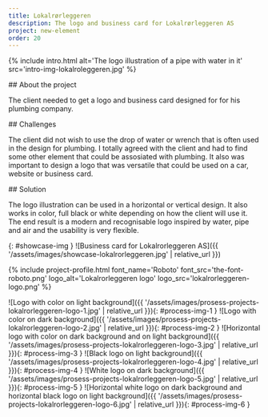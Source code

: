 ```yaml
---
title: Lokalrørleggeren
description: The logo and business card for Lokalrørleggeren AS
project: new-element
order: 20
---
```


{% include intro.html
    alt='The logo illustration of a pipe with water in it'
    src='intro-img-lokalroleggeren.jpg' %}

<div id="info-container">
<article markdown="1">
## About the project

The client needed to get a logo and business card designed for for his plumbing
company.
</article>

<article markdown="1">
## Challenges

The client did not wish to use the drop of water or wrench that is often used in
the design for plumbing. I totally agreed with the client and had to find some
other element that could be assosiated with plumbing. It also was important to
design a logo that was versatile that could be used on a car, website or
business card.
</article>

<article markdown="1">
## Solution

The logo illustration can be used in a horizontal or vertical design. It also
works in color, full black or white depending on how the client will use it. The
end result is a modern and recognisable logo inspired by water, pipe and air and
the usability is very flexible.
</article>
</div>

{: #showcase-img }
![Business card for Lokalrorleggeren AS]({{ '/assets/images/showcase-lokalrorleggeren.jpg' | relative_url }})

{% include project-profile.html
    font_name='Roboto'
    font_src='the-font-roboto.png'
    logo_alt='Lokalrorleggeren logo'
    logo_src='lokalrorleggeren-logo.png' %}

<div id="process" markdown="1">
![Logo with color on light background]({{ '/assets/images/prosess-projects-lokalrorleggeren-logo-1.jpg' | relative_url }}){: #process-img-1 }
![Logo with color on dark background]({{ '/assets/images/prosess-projects-lokalrorleggeren-logo-2.jpg' | relative_url }}){: #process-img-2 }
![Horizontal logo with color on dark background and on light background]({{ '/assets/images/prosess-projects-lokalrorleggeren-logo-3.jpg' | relative_url }}){: #process-img-3 }
![Black logo on light background]({{ '/assets/images/prosess-projects-lokalrorleggeren-logo-4.jpg' | relative_url }}){: #process-img-4 }
![White logo on dark background]({{ '/assets/images/prosess-projects-lokalrorleggeren-logo-5.jpg' | relative_url }}){: #process-img-5 }
![Horizontal white logo on dark background and horizontal black logo on light background]({{ '/assets/images/prosess-projects-lokalrorleggeren-logo-6.jpg' | relative_url }}){: #process-img-6 }
</div>
